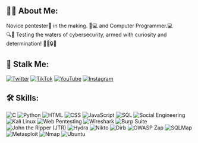 ## 🐱‍👤 About Me:
  Novice pentester🐛 in the making. 🚀💻 and Computer Programmer.💻 <br>
  🔍🚧 Testing the waters of cybersecurity, armed with curiosity and determination! 🕵️‍♂️🔒✨<br>

## 👀 Stalk Me:
[![Twitter](https://img.shields.io/badge/Twitter-%231DA1F2?style=flat&logo=twitter&logoColor=white)](https://twitter.com/lxmwaniky)
[![TikTok](https://img.shields.io/badge/TikTok-%23000000?style=flat&logo=tiktok&logoColor=white)](https://www.tiktok.com/@lxmwaniky)
[![YouTube](https://img.shields.io/badge/YouTube-%23FF0000?style=flat&logo=youtube&logoColor=white)](https://www.youtube.com/channel/lxmwaniky)
[![Instagram](https://img.shields.io/badge/Instagram-%23E4405F?style=flat&logo=instagram&logoColor=white)](https://www.instagram.com/lxmwaniky)

## 🛠️ Skills:
 ![C](https://img.shields.io/badge/C-%2300599C?style=flat&logo=c&logoColor=white)
 ![Python](https://img.shields.io/badge/Python-%233776AB?style=flat&logo=python&logoColor=white)
 ![HTML](https://img.shields.io/badge/HTML-%23E34F26?style=flat&logo=html5&logoColor=white)
 ![CSS](https://img.shields.io/badge/CSS-%231572B6?style=flat&logo=css3&logoColor=white)
 ![JavaScript](https://img.shields.io/badge/JavaScript-%23F7DF1E?style=flat&logo=javascript&logoColor=black)
 ![SQL](https://img.shields.io/badge/SQL-%23003B57?style=flat&logo=postgresql&logoColor=white)
 ![Social Engineering](https://img.shields.io/badge/Social%20Engineering-%23FF4136?style=flat&logo=hackaday&logoColor=white)
 ![Kali Linux](https://img.shields.io/badge/Kali%20Linux-%23FCC624?style=flat&logo=kali-linux&logoColor=black)
 ![Web Pentesting](https://img.shields.io/badge/Web%20Pentesting-%234EAA25?style=flat&logo=owasp&logoColor=white)
 ![Wireshark](https://img.shields.io/badge/Wireshark-%236DB33F?style=flat&logo=wireshark&logoColor=white)
 ![Burp Suite](https://img.shields.io/badge/Burp%20Suite-%23FF9800?style=flat&logo=burp%20suite&logoColor=white)
 ![John the Ripper (JTR)](https://img.shields.io/badge/John%20the%20Ripper-%231489D1?style=flat&logo=linux&logoColor=white)
 ![Hydra](https://img.shields.io/badge/Hydra-%2300AACC?style=flat&logo=kali%20linux&logoColor=white)
 ![Nikto](https://img.shields.io/badge/Nikto-%233D0C8F?style=flat&logo=gnu&logoColor=white)
 ![Dirb](https://img.shields.io/badge/Dirb-%23FF4500?style=flat&logo=linux&logoColor=white)
 ![OWASP Zap](https://img.shields.io/badge/OWASP%20Zap-%23151929?style=flat&logo=owasp&logoColor=white)
 ![SQLMap](https://img.shields.io/badge/SQLMap-%230088CC?style=flat&logo=python&logoColor=white)
 ![Metasploit](https://img.shields.io/badge/Metasploit-%23E16723?style=flat&logo=metasploit&logoColor=white)
 ![Nmap](https://img.shields.io/badge/Nmap-%237D5D99?style=flat&logo=nmap&logoColor=white)
 ![Ubuntu](https://img.shields.io/badge/Ubuntu-%23E95420?style=flat&logo=ubuntu&logoColor=white)



